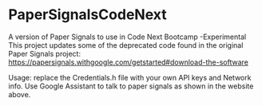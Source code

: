 # PaperSignalsCodeNext
A version of Paper Signals to use in Code Next Bootcamp -Experimental
This project updates some of the deprecated code found in the original Paper Signals project: https://papersignals.withgoogle.com/getstarted#download-the-software 

Usage:
replace the Credentials.h file with your own API keys and Network info. 
Use Google Assistant to talk to paper signals as shown in the website above.


